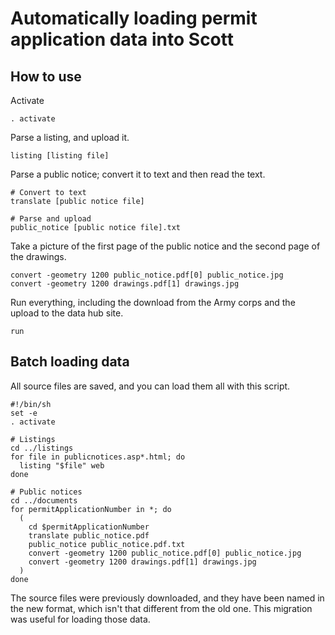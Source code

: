 # Automatically loading permit application data into Scott

## How to use

Activate

    . activate

Parse a listing, and upload it.

    listing [listing file]

Parse a public notice; convert it to text and then read the text.

    # Convert to text
    translate [public notice file]

    # Parse and upload
    public_notice [public notice file].txt

Take a picture of the first page of the public notice and the second page of
the drawings.

    convert -geometry 1200 public_notice.pdf[0] public_notice.jpg
    convert -geometry 1200 drawings.pdf[1] drawings.jpg

Run everything, including the download from the Army corps
and the upload to the data hub site.

    run

## Batch loading data

All source files are saved, and you can load them all with this script.

    #!/bin/sh
    set -e
    . activate

    # Listings
    cd ../listings
    for file in publicnotices.asp*.html; do
      listing "$file" web
    done

    # Public notices
    cd ../documents
    for permitApplicationNumber in *; do
      (
        cd $permitApplicationNumber
        translate public_notice.pdf
        public_notice public_notice.pdf.txt
        convert -geometry 1200 public_notice.pdf[0] public_notice.jpg
        convert -geometry 1200 drawings.pdf[1] drawings.jpg
      )
    done

The source files were previously downloaded, and they have been named in the
new format, which isn't that different from the old one. This migration was
useful for loading those data.

